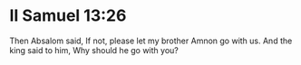 # II Samuel 13:26

Then Absalom said, If not, please let my brother Amnon go with us. And the king said to him, Why should he go with you?
